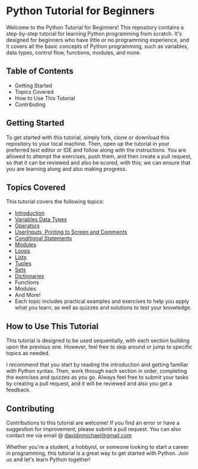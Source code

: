 # Python Tutorial for Beginners
Welcome to the Python Tutorial for Beginners! This repository contains a step-by-step tutorial for learning Python programming from scratch. It's designed for beginners who have little or no programming experience, and it covers all the basic concepts of Python programming, such as variables, data types, control flow, functions, modules, and more.

## Table of Contents
- Getting Started
- Topics Covered
- How to Use This Tutorial
- Contributing

## Getting Started
To get started with this tutorial, simply fork, clone or download this repository to your local machine. Then, open up the tutorial in your preferred text editor or IDE and follow along with the instructions.
You are allowed to attempt the exercises, push them, and then create a pull request, so that it can be reviewed and also be scored, with this; we can ensure that you are learning along and also making progress.

## Topics Covered
This tutorial covers the following topics:
- [Introduction](00-introduction.md)
- [Variables Data Types](01-datatypes&variables.py)
- [Operators](02-operators.py)
- [UserInputs, Printing to Screen and Comments](03-userinputs&outputs.py)
- [Conditional Statements](04-conditional-statements.py)
- [Modules](05-modules.py)
- [Loops](06-loops.py)
- [Lists](07-lists.py)
- [Tuples](08-tuples.py)
- [Sets](09-sets.py)
- [Dictionaries](10-dictionaries.py)
- Functions
- Modules
- And More!
- Each topic includes practical examples and exercises to help you apply what you learn, as well as quizzes and solutions to test your knowledge.

## How to Use This Tutorial
This tutorial is designed to be used sequentially, with each section building upon the previous one. However, feel free to skip around or jump to specific topics as needed.

I recommend that you start by reading the introduction and getting familiar with Python syntax. Then, work through each section in order, completing the exercises and quizzes as you go. Always feel free to submit your tasks by creating a pull request, and it will be reviewed and also you get a feedback.

## Contributing
Contributions to this tutorial are welcome! If you find an error or have a suggestion for improvement, please submit a pull request.
You can also contact me via email @ davidinmichael@gmail.com

Whether you're a student, a hobbyist, or someone looking to start a career in programming, this tutorial is a great way to get started with Python. Join us and let's learn Python together!